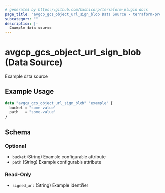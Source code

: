 ```yaml
---
# generated by https://github.com/hashicorp/terraform-plugin-docs
page_title: "avgcp_gcs_object_url_sign_blob Data Source - terraform-provider-avgcp"
subcategory: ""
description: |-
  Example data source
---
```


# avgcp_gcs_object_url_sign_blob (Data Source)

Example data source

## Example Usage

```terraform
data "avgcp_gcs_object_url_sign_blob" "example" {
  bucket = "some-value"
  path   = "some-value"
}
```

<!-- schema generated by tfplugindocs -->
## Schema

### Optional

- `bucket` (String) Example configurable attribute
- `path` (String) Example configurable attribute

### Read-Only

- `signed_url` (String) Example identifier
